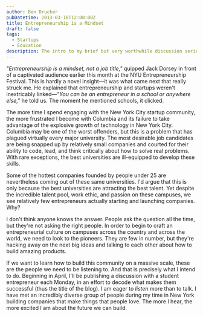 ```yaml
---
author: Ben Drucker
pubDatetime: 2013-03-18T12:00:00Z
title: Entrepreneurship is a Mindset
draft: false
tags:
  - Startups
  - Education
description: The intro to my brief but very worthwhile discussion series with student entrepreneurs.
---
```


*"Entrepreneurship is a mindset, not a job title,"* quipped Jack Dorsey in front of a captivated audience earlier this month at the NYU Entrepreneurship Festival. This is hardly a novel insight—it was what came next that really struck me. He explained that entrepreneurship and startups weren't inextricably linked—*"You can be an entrepreneur in a school or anywhere else,"* he told us. The moment he mentioned schools, it clicked.

The more time I spend engaging with the New York City startup community, the more frustrated I become with Columbia and its failure to take advantage of the explosive growth of technology in New York City. Columbia may be one of the worst offenders, but this is a problem that has plagued virtually every major university. The most desirable job candidates are being snapped up by relatively small companies and courted for their ability to code, lead, and think critically about how to solve real problems. With rare exceptions, the best universities are ill-equipped to develop these skills.

Some of the hottest companies founded by people under 25 are nevertheless coming out of these same universities. I'd argue that this is only because the best universities are attracting the best talent. Yet despite the incredible talent pool, work ethic, and passion on these campuses, we see relatively few entrepreneurs actually starting and launching companies. Why?

I don't think anyone knows the answer. People ask the question all the time, but they're not asking the right people. In order to begin to craft an entrepreneurial culture on campuses across the country and across the world, we need to look to the pioneers. They are few in number, but they're hacking away on the next big ideas and talking to each other about how to build amazing products.

If we want to learn how to build this community on a massive scale, these are the people we need to be listening to. And that is precisely what I intend to do. Beginning in April, I'll be publishing a discussion with a student entrepreneur each Monday, in an effort to decode what makes them successful (thus the title of the blog). I am eager to _listen_ more than to talk. I have met an incredibly diverse group of people during my time in New York building companies that make things that people love. The more I hear, the more excited I am about the future we can build.